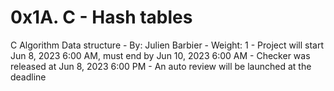 # 0x1A. C - Hash tables
 C Algorithm Data structure
    - By: Julien Barbier
    - Weight: 1
    - Project will start Jun 8, 2023 6:00 AM, must end by Jun 10, 2023 6:00 AM
    - Checker was released at Jun 8, 2023 6:00 PM
    - An auto review will be launched at the deadline
